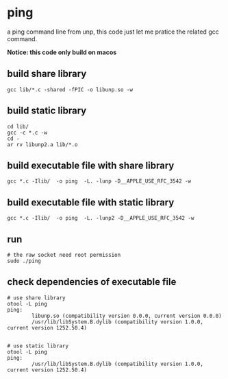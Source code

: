 # ping

a ping command line from unp, this code just let me pratice the related gcc command.

__Notice: this code only build on macos__

## build share library

    gcc lib/*.c -shared -fPIC -o libunp.so -w

## build static library

    cd lib/
    gcc -c *.c -w
    cd -
    ar rv libunp2.a lib/*.o

## build executable file with share library

    gcc *.c -Ilib/  -o ping  -L. -lunp -D__APPLE_USE_RFC_3542 -w

## build executable file with static library

    gcc *.c -Ilib/  -o ping  -L. -lunp2 -D__APPLE_USE_RFC_3542 -w


## run

    # the raw socket need root permission
    sudo ./ping

## check dependencies of executable file

    # use share library
    otool -L ping
    ping:
            libunp.so (compatibility version 0.0.0, current version 0.0.0)
            /usr/lib/libSystem.B.dylib (compatibility version 1.0.0, current version 1252.50.4)


    # use static library
    otool -L ping
    ping:
            /usr/lib/libSystem.B.dylib (compatibility version 1.0.0, current version 1252.50.4)
    
